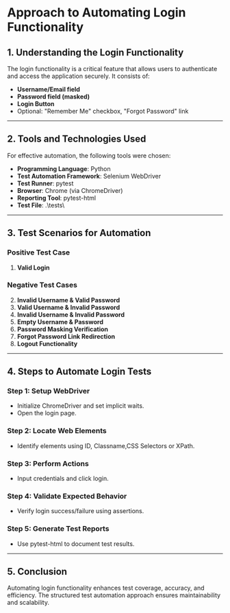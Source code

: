 # Approach to Automating Login Functionality

## **1. Understanding the Login Functionality**
The login functionality is a critical feature that allows users to authenticate and access the application securely. It consists of:
- **Username/Email field**
- **Password field (masked)**
- **Login Button**
- Optional: "Remember Me" checkbox, "Forgot Password" link

---

## **2. Tools and Technologies Used**
For effective automation, the following tools were chosen:
- **Programming Language**: Python
- **Test Automation Framework**: Selenium WebDriver
- **Test Runner**: pytest
- **Browser**: Chrome (via ChromeDriver)
- **Reporting Tool**: pytest-html
- **Test File**: .\tests\

---

## **3. Test Scenarios for Automation**
### **Positive Test Case**
1. **Valid Login**

### **Negative Test Cases**
2. **Invalid Username & Valid Password**
3. **Valid Username & Invalid Password**
4. **Invalid Username & Invalid Password**
5. **Empty Username & Password**
6. **Password Masking Verification**
7. **Forgot Password Link Redirection**
8. **Logout Functionality**

---

## **4. Steps to Automate Login Tests**
### **Step 1: Setup WebDriver**
- Initialize ChromeDriver and set implicit waits.
- Open the login page.

### **Step 2: Locate Web Elements**
- Identify elements using ID, Classname,CSS Selectors or XPath.

### **Step 3: Perform Actions**
- Input credentials and click login.

### **Step 4: Validate Expected Behavior**
- Verify login success/failure using assertions.

### **Step 5: Generate Test Reports**
- Use pytest-html to document test results.

---

## **5. Conclusion**
Automating login functionality enhances test coverage, accuracy, and efficiency. The structured test automation approach ensures maintainability and scalability.
